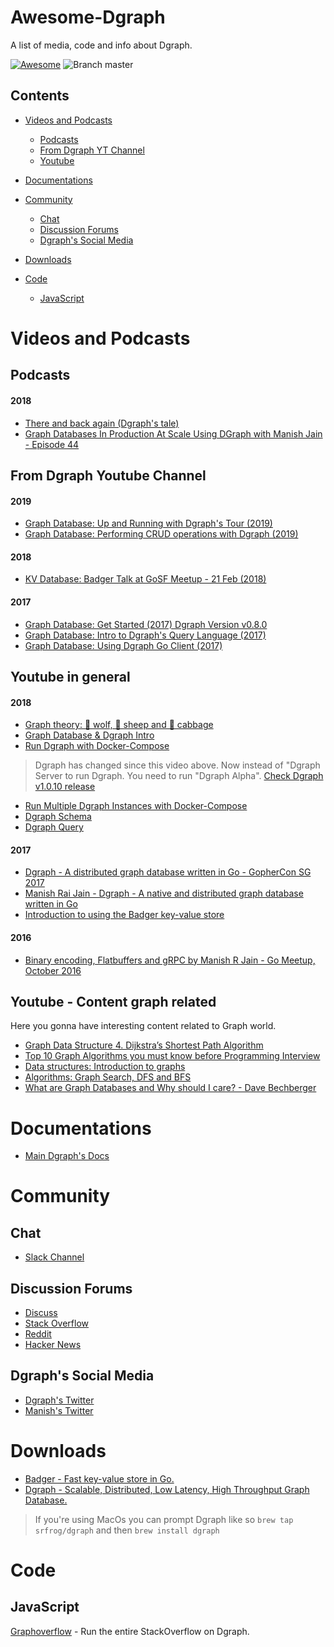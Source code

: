 # Awesome-Dgraph
A list of media, code and info about Dgraph.

[![Awesome](https://cdn.rawgit.com/sindresorhus/awesome/d7305f38d29fed78fa85652e3a63e154dd8e8829/media/badge.svg)](https://github.com/sindresorhus/awesome) ![Branch master](https://img.shields.io/badge/branch-master-brightgreen.svg?style=flat-square)

## Contents

- [Videos and Podcasts](#Videos-and-Podcasts)
    - [Podcasts](#Podcasts)
    - [From Dgraph YT Channel](#From-Dgraph-Youtube-Channel)
    - [Youtube](#Youtube-in-general)

- [Documentations](#Documentations)


- [Community](#Community)
    - [Chat](#Chat)
    - [Discussion Forums](#Discussion-Forums)
    - [Dgraph's Social Media](#Dgraph's-Social-Media)

- [Downloads](#Downloads)
- [Code](#Code)
    - [JavaScript](#JavaScript)

# Videos and Podcasts

## Podcasts

#### 2018

* [There and back again (Dgraph's tale)](https://changelog.com/podcast/322)
* [Graph Databases In Production At Scale Using DGraph with Manish Jain - Episode 44](https://www.dataengineeringpodcast.com/dgraph-with-manish-jain-episode-44/)

## From Dgraph Youtube Channel

#### 2019

* [Graph Database: Up and Running with Dgraph's Tour (2019)](https://youtu.be/sxqRGfDL7Qw)
* [Graph Database: Performing CRUD operations with Dgraph (2019)](https://youtu.be/vhatoyZ2vic)

#### 2018

* [KV Database: Badger Talk at GoSF Meetup - 21 Feb (2018)](https://youtu.be/VftmLgwk_cY)

#### 2017

* [Graph Database: Get Started (2017) Dgraph Version v0.8.0](https://youtu.be/QIIdSp2zLcs)
* [Graph Database: Intro to Dgraph's Query Language (2017)](https://youtu.be/VM7METe3N3Q)
* [Graph Database: Using Dgraph Go Client (2017)](https://youtu.be/pq2o_IHgbww)

## Youtube in general

#### 2018
* [Graph theory: 🐺 wolf, 🐑 sheep and 🥗 cabbage](https://youtu.be/pBT-8gqhHzo)
* [Graph Database & Dgraph Intro](https://youtu.be/5_N4Q68uUAQ)
* [Run Dgraph with Docker-Compose](https://youtu.be/BZ84BmtmcW4)
> Dgraph has changed since this video above. Now instead of "Dgraph Server to run Dgraph. You need to run "Dgraph Alpha". [Check Dgraph v1.0.10 release](https://github.com/dgraph-io/dgraph/releases/tag/v1.0.10)

* [Run Multiple Dgraph Instances with Docker-Compose](https://youtu.be/DH4I2Z59JDg)
* [Dgraph Schema](https://youtu.be/B2OeG5Y6-tc)
* [Dgraph Query](https://youtu.be/7VNluBNCqw8)

#### 2017

* [Dgraph - A distributed graph database written in Go - GopherCon SG 2017 ](https://youtu.be/cHXbYLNa0qQ)
* [Manish Rai Jain - Dgraph - A native and distributed graph database written in Go](https://youtu.be/ZAlIjLKyhcw)
* [Introduction to using the Badger key-value store](https://youtu.be/XBKq39caRZ8)
#### 2016
* [Binary encoding, Flatbuffers and gRPC by Manish R Jain - Go Meetup, October 2016](https://youtu.be/aEqNSR1CgLk)

## Youtube - Content graph related
Here you gonna have interesting content related to Graph world.
* [Graph Data Structure 4. Dijkstra’s Shortest Path Algorithm](https://youtu.be/pVfj6mxhdMw)
* [Top 10 Graph Algorithms you must know before Programming Interview](https://youtu.be/RqQBh_Wbcu4)
* [Data structures: Introduction to graphs](https://youtu.be/gXgEDyodOJU)
* [Algorithms: Graph Search, DFS and BFS](https://youtu.be/zaBhtODEL0w)
* [What are Graph Databases and Why should I care? - Dave Bechberger](https://youtu.be/qiqLhlG4CkU)

# Documentations

 -  [Main Dgraph's Docs](https://docs.dgraph.io/)

# Community
  ## Chat
  - [Slack Channel](https://dgraph.slack.com)
  ## Discussion Forums
   - [Discuss](https://discuss.dgraph.io/)
   - [Stack Overflow](https://stackoverflow.com/questions/tagged/dgraph)
   - [Reddit](https://www.reddit.com/user/manishrjain)
   - [Hacker News](https://hn.algolia.com/?query=dgraph&sort=byPopularity&prefix&page=0&dateRange=all&type=story)
  ## Dgraph's Social Media
  - [Dgraph's Twitter](https://twitter.com/dgraphlabs)
  - [Manish's Twitter](https://twitter.com/manishrjain)


# Downloads

- [Badger - Fast key-value store in Go.](https://github.com/dgraph-io/badger/releases)
- [Dgraph - Scalable, Distributed, Low Latency, High Throughput Graph Database.](https://github.com/dgraph-io/dgraph/releases)
> If you're using MacOs you can prompt Dgraph like so `brew tap srfrog/dgraph` and then `brew install dgraph`

# Code

## JavaScript

[Graphoverflow](https://github.com/dgraph-io/graphoverflow) - Run the entire StackOverflow on Dgraph.
